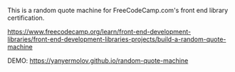 This is a random quote machine for FreeCodeCamp.com's front end library certification.

https://www.freecodecamp.org/learn/front-end-development-libraries/front-end-development-libraries-projects/build-a-random-quote-machine

DEMO: https://yanyermolov.github.io/random-quote-machine